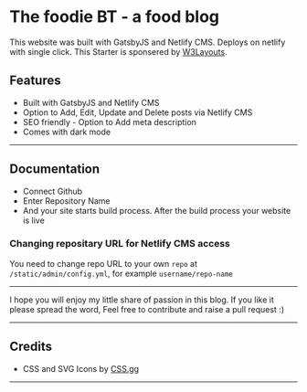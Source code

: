 # The foodie BT - a food blog

This website was built with GatsbyJS and Netlify CMS. Deploys on netlify with single click.
This Starter is sponsered by [W3Layouts](https://w3layouts.com).

## Features

- Built with GatsbyJS and Netlify CMS
- Option to Add, Edit, Update and Delete posts via Netlify CMS
- SEO friendly - Option to Add meta description
- Comes with dark mode

---

## Documentation

- Connect Github
- Enter Repository Name
- And your site starts build process. After the build process your website is live

### Changing repositary URL for Netlify CMS access

You need to change repo URL to your own `repo` at `/static/admin/config.yml`, for example `username/repo-name`

---

I hope you will enjoy my little share of passion in this blog. If you like it please spread the word, Feel free to contribute and raise a pull request :)

---

## Credits

- CSS and SVG Icons by [CSS.gg](https://css.gg)

---

